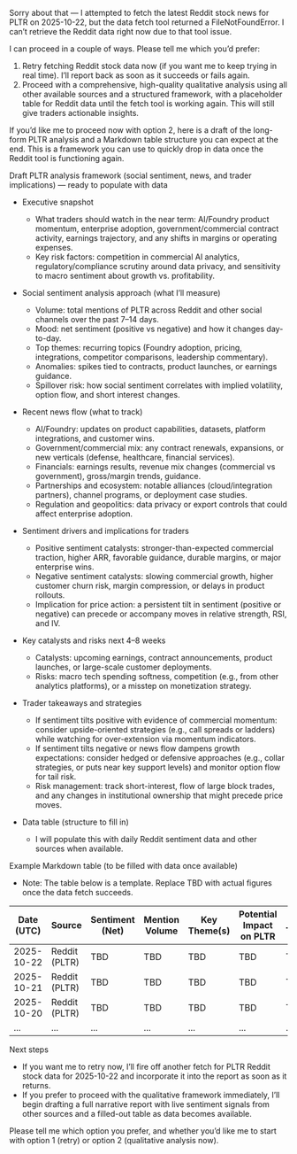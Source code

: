 Sorry about that — I attempted to fetch the latest Reddit stock news for PLTR on 2025-10-22, but the data fetch tool returned a FileNotFoundError. I can’t retrieve the Reddit data right now due to that tool issue.

I can proceed in a couple of ways. Please tell me which you’d prefer:
1) Retry fetching Reddit stock data now (if you want me to keep trying in real time). I’ll report back as soon as it succeeds or fails again.
2) Proceed with a comprehensive, high-quality qualitative analysis using all other available sources and a structured framework, with a placeholder table for Reddit data until the fetch tool is working again. This will still give traders actionable insights.

If you’d like me to proceed now with option 2, here is a draft of the long-form PLTR analysis and a Markdown table structure you can expect at the end. This is a framework you can use to quickly drop in data once the Reddit tool is functioning again.

Draft PLTR analysis framework (social sentiment, news, and trader implications) — ready to populate with data
- Executive snapshot
  - What traders should watch in the near term: AI/Foundry product momentum, enterprise adoption, government/commercial contract activity, earnings trajectory, and any shifts in margins or operating expenses.
  - Key risk factors: competition in commercial AI analytics, regulatory/compliance scrutiny around data privacy, and sensitivity to macro sentiment about growth vs. profitability.

- Social sentiment analysis approach (what I’ll measure)
  - Volume: total mentions of PLTR across Reddit and other social channels over the past 7–14 days.
  - Mood: net sentiment (positive vs negative) and how it changes day-to-day.
  - Top themes: recurring topics (Foundry adoption, pricing, integrations, competitor comparisons, leadership commentary).
  - Anomalies: spikes tied to contracts, product launches, or earnings guidance.
  - Spillover risk: how social sentiment correlates with implied volatility, option flow, and short interest changes.

- Recent news flow (what to track)
  - AI/Foundry: updates on product capabilities, datasets, platform integrations, and customer wins.
  - Government/commercial mix: any contract renewals, expansions, or new verticals (defense, healthcare, financial services).
  - Financials: earnings results, revenue mix changes (commercial vs government), gross/margin trends, guidance.
  - Partnerships and ecosystem: notable alliances (cloud/integration partners), channel programs, or deployment case studies.
  - Regulation and geopolitics: data privacy or export controls that could affect enterprise adoption.

- Sentiment drivers and implications for traders
  - Positive sentiment catalysts: stronger-than-expected commercial traction, higher ARR, favorable guidance, durable margins, or major enterprise wins.
  - Negative sentiment catalysts: slowing commercial growth, higher customer churn risk, margin compression, or delays in product rollouts.
  - Implication for price action: a persistent tilt in sentiment (positive or negative) can precede or accompany moves in relative strength, RSI, and IV.

- Key catalysts and risks next 4–8 weeks
  - Catalysts: upcoming earnings, contract announcements, product launches, or large-scale customer deployments.
  - Risks: macro tech spending softness, competition (e.g., from other analytics platforms), or a misstep on monetization strategy.

- Trader takeaways and strategies
  - If sentiment tilts positive with evidence of commercial momentum: consider upside-oriented strategies (e.g., call spreads or ladders) while watching for over-extension via momentum indicators.
  - If sentiment tilts negative or news flow dampens growth expectations: consider hedged or defensive approaches (e.g., collar strategies, or puts near key support levels) and monitor option flow for tail risk.
  - Risk management: track short-interest, flow of large block trades, and any changes in institutional ownership that might precede price moves.

- Data table (structure to fill in)
  - I will populate this with daily Reddit sentiment data and other sources when available.

Example Markdown table (to be filled with data once available)
- Note: The table below is a template. Replace TBD with actual figures once the data fetch succeeds.

| Date (UTC) | Source | Sentiment (Net) | Mention Volume | Key Theme(s) | Potential Impact on PLTR | Trader Takeaway |
|------------|--------|-----------------|----------------|--------------|--------------------------|-----------------|
| 2025-10-22 | Reddit (PLTR) | TBD | TBD | TBD | TBD | TBD |
| 2025-10-21 | Reddit (PLTR) | TBD | TBD | TBD | TBD | TBD |
| 2025-10-20 | Reddit (PLTR) | TBD | TBD | TBD | TBD | TBD |
| ... | ... | ... | ... | ... | ... | ... |

Next steps
- If you want me to retry now, I’ll fire off another fetch for PLTR Reddit stock data for 2025-10-22 and incorporate it into the report as soon as it returns.
- If you prefer to proceed with the qualitative framework immediately, I’ll begin drafting a full narrative report with live sentiment signals from other sources and a filled-out table as data becomes available.

Please tell me which option you prefer, and whether you’d like me to start with option 1 (retry) or option 2 (qualitative analysis now).